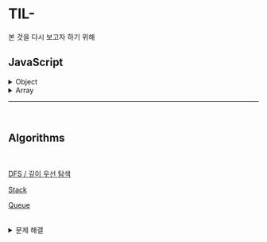 <!-- @format -->

# TIL-

본 것을 다시 보고자 하기 위해

## JavaScript

<details>
  <summary>Object</summary>
<br/>

[객체 프로퍼티 존재](./JavaScript/Object/%EA%B0%9D%EC%B2%B4%20%ED%94%84%EB%A1%9C%ED%8D%BC%ED%8B%B0%20%EC%A1%B4%EC%9E%AC.md)

[객체 프로퍼티 열거](./JavaScript/Object/%EA%B0%9D%EC%B2%B4%20%ED%94%84%EB%A1%9C%ED%8D%BC%ED%8B%B0%20%EC%97%B4%EA%B1%B0.md)

  </details>
  <details>
  <summary>Array</summary>
<br/>

[정렬](./JavaScript/Array/%EC%A0%95%EB%A0%AC.md)

  </details>

---

<br/>

## Algorithms

<br/>

[DFS / 깊이 우선 탐색](./Algorithms/DFS.md)

[Stack](./Algorithms/Stack.md)

[Queue](./Algorithms/Queue.md)

<br/>

<details>
  <summary>문제 해결</summary>
<br/>

[중복 값 개수 구하기](./Algorithms/%EC%A4%91%EB%B3%B5%20%EA%B0%92%20%EA%B0%9C%EC%88%98%20%EA%B5%AC%ED%95%98%EA%B8%B0.md)

  </details>
